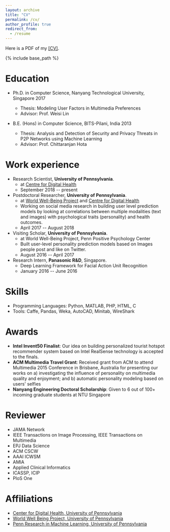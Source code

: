 ```yaml
---
layout: archive
title: "CV"
permalink: /cv/
author_profile: true
redirect_from:
  - /resume
---
```


Here is a PDF of my [[CV]](https://chandrasg.github.io/chandrasg.github.io/files/CV_Sharath_Chandra_May19.pdf).


{% include base_path %}

Education
======
* Ph.D. in Computer Science, Nanyang Technological University, Singapore 2017
    + Thesis: Modeling User Factors in Multimedia Preferences
    + Advisor: Prof. Weisi Lin

* B.E. (Hons) in Computer Science, BITS-Pilani, India 2013
    + Thesis: Analysis and Detection of Security and Privacy Threats in P2P Networks using Machine Learning
    + Advisor: Prof. Chittaranjan Hota

Work experience
======
* Research Scientist, **University of Pennsylvania**.
    + at [Centre for Digital Health](http://socialmedialab.upenn.edu/team)
    - September 2018 -- present
* Postdoctoral Researcher, **University of Pennsylvania**.
    + at [World Well-Being Project](http://wwbp.org) and [Centre for Digital Health](http://socialmedialab.upenn.edu/team)
    + Working on social media research in building user level prediction models by looking at correlations between multiple modalities (text and images) with psychological traits (personality) and health outcomes.
    - April 2017 -- August 2018
* Visiting Scholar, **University of Pennsylvania**.
    + at World Well-Being Project, Penn Positive Psychology Center
    + Built user-level personality prediction models based on Images people post and like on Twitter.
    - August 2016 -- April 2017
* Research Intern, **Panasonic R&D**, Singapore.   
    + Deep Learning Framework for Facial Action Unit Recognition   
    - January 2016 -- June 2016   
  
Skills
======
* Programming Languages: Python, MATLAB, PHP, HTML, C
* Tools: Caffe, Pandas, Weka, AutoCAD, Minitab, WireShark

Awards
======
* **Intel Invent50 Finalist**: Our idea on building personalized tourist hotspot recommender system based on Intel RealSense technology is accepted to the finals.
* **ACM Multimedia Travel Grant**: Received grant from ACM to attend Multimedia 2015 Conference in Brisbane, Australia for presenting our works on a) investigating the influence of personality on multimedia quality and enjoyment; and b) automatic personality modeling based on users' selfies
* **Nanyang Engineering Doctoral Scholarship**: Given to 6 out of 100+ incoming graduate students at NTU Singapore

Reviewer
======
* JAMA Network
* IEEE Transactions on Image Processing, IEEE Transactions on Multimedia
* EPJ Data Science
* ACM CSCW
* AAAI ICWSM
* AMIA
* Applied Clinical Informatics
* ICASSP, ICIP
* PloS One
 

Affiliations
======
* [Center for Digital Health, University of Pennsylvania](http://centerfordigitalhealth.upenn.edu/)
* [World Well Being Project, University of Pennsylvania](http://wwbp.org/)
* [Penn Research in Machine Learning, University of Pennsylvania](https://priml.upenn.edu/)


